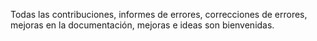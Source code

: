 Todas las contribuciones, informes de errores, correcciones de errores, mejoras en la documentación, mejoras e ideas son bienvenidas.
